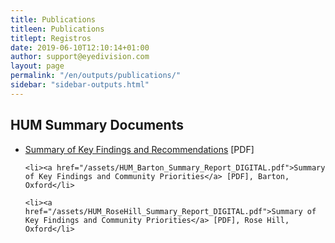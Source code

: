 ```yaml
---
title: Publications
titleen: Publications
titlept: Registros
date: 2019-06-10T12:10:14+01:00
author: support@eyedivision.com
layout: page
permalink: "/en/outputs/publications/"
sidebar: "sidebar-outputs.html"
---
```

## HUM Summary Documents

<ul>
    <li><a href="/assets/HUM_Summary_Report_DIGITAL.pdf">Summary of Key Findings and Recommendations</a> [PDF]</li>

    <li><a href="/assets/HUM_Barton_Summary_Report_DIGITAL.pdf">Summary of Key Findings and Community Priorities</a> [PDF], Barton, Oxford</li>

    <li><a href="/assets/HUM_RoseHill_Summary_Report_DIGITAL.pdf">Summary of Key Findings and Community Priorities</a> [PDF], Rose Hill, Oxford</li>
</ul>



